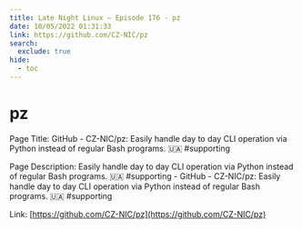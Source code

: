 ```yaml
---
title: Late Night Linux – Episode 176 - pz
date: 10/05/2022 01:31:33
link: https://github.com/CZ-NIC/pz
search:
  exclude: true
hide:
  - toc
---
```


# pz

Page Title: GitHub - CZ-NIC/pz: Easily handle day to day CLI operation via Python instead of regular Bash programs. 🇺🇦 #supporting

Page Description: Easily handle day to day CLI operation via Python instead of regular Bash programs. 🇺🇦 #supporting - GitHub - CZ-NIC/pz: Easily handle day to day CLI operation via Python instead of regular Bash programs. 🇺🇦 #supporting 

Link: [https://github.com/CZ-NIC/pz](https://github.com/CZ-NIC/pz)